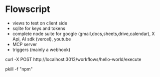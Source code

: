 # Flowscript

- views to test on client side
- sqlite for keys and tokens
- complete node suite for google (gmail,docs,sheets,drive,calendar), X Api, AI sdk (vercel), youtube
- MCP server
- triggers (mainly a webhook)


 curl -X POST http://localhost:3013/workflows/hello-world/execute

 pkill -f "npm"